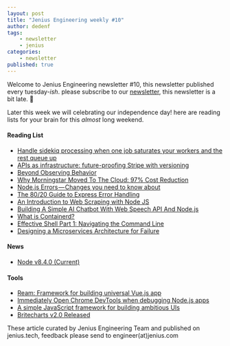 ```yaml
---
layout: post
title: "Jenius Engineering weekly #10"
author: dedenf
tags:
    - newsletter
    - jenius
categories:
    - newsletter
published: true
---
```


Welcome to Jenius Engineering newsletter #10, this newsletter published every tuesday-*ish*. please subscribe to our [newsletter](http://jenius.tech/newsletter), this newsletter is a bit late. :pray:

Later this week we will celebrating our independence day! here are reading lists for your brain for this _almost_ long weekend.

#### Reading List
- [Handle sidekiq processing when one job saturates your workers and the rest queue up](http://blog.arkency.com/2017/07/sidekiq-slow-processing-one-job-saturates-workers-rest-queue-up/)
- [APIs as infrastructure: future-proofing Stripe with versioning](https://stripe.com/blog/api-versioning)
- [Beyond Observing Behavior](https://blog.turbinelabs.io/beyond-observing-behavior-a0887fe0d3ca)
- [Why Morningstar Moved To The Cloud: 97% Cost Reduction](http://highscalability.com/blog/2017/8/14/why-morningstar-moved-to-the-cloud-97-cost-reduction.html)
- [Node.js Errors — Changes you need to know about](https://medium.com/the-node-js-collection/node-js-errors-changes-you-need-to-know-about-dc8c82417f65)
- [The 80/20 Guide to Express Error Handling](http://thecodebarbarian.com/80-20-guide-to-express-error-handling.html)
- [An Introduction to Web Scraping with Node JS](https://codeburst.io/an-introduction-to-web-scraping-with-node-js-1045b55c63f7)
- [Building A Simple AI Chatbot With Web Speech API And Node.js](https://www.smashingmagazine.com/2017/08/ai-chatbot-web-speech-api-node-js/)
- [What is Containerd?](https://blog.docker.com/2017/08/what-is-containerd-runtime/)
- [Effective Shell Part 1: Navigating the Command Line](http://www.dwmkerr.com/effective-shell-part-1-navigating-the-command-line/)
- [Designing a Microservices Architecture for Failure](https://blog.risingstack.com/designing-microservices-architecture-for-failure/)

#### News 
- [Node v8.4.0 (Current)](https://nodejs.org/en/blog/release/v8.4.0/)

#### Tools
- [Ream: Framework for building universal Vue.js app](https://github.com/ream/ream)
- [Immediately Open Chrome DevTools when debugging Node.js apps](https://github.com/darcyclarke/rawkit)
- [A simple JavaScript framework for building ambitious UIs](https://display.js.org/)
- [Britecharts v2.0 Released](https://www.eventbrite.com/engineering/britecharts-v2-0-released/)


These article curated by Jenius Engineering Team and published on jenius.tech, feedback please send to engineer(at)jenius.com   
